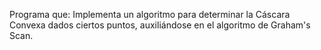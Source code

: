 Programa que: Implementa un algoritmo  para determinar la Cáscara Convexa dados ciertos puntos, auxiliándose en el algoritmo de Graham's Scan.
